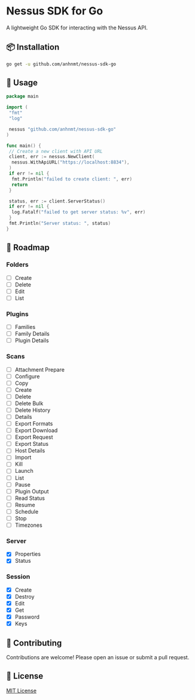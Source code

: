 # Nessus SDK for Go

A lightweight Go SDK for interacting with the Nessus API.

## 📦 Installation

```bash
go get -u github.com/anhnmt/nessus-sdk-go
```

## 🔧 Usage

```go
package main

import (
 "fmt"
 "log"

 nessus "github.com/anhnmt/nessus-sdk-go"
)

func main() {
 // Create a new client with API URL
 client, err := nessus.NewClient(
  nessus.WithApiURL("https://localhost:8834"),
 )
 if err != nil {
  fmt.Println("failed to create client: ", err)
  return
 }

 status, err := client.ServerStatus()
 if err != nil {
  log.Fatalf("failed to get server status: %v", err)
 }
 fmt.Println("Server status: ", status)
}
```

## 📌 Roadmap

### Folders

- [ ] Create
- [ ] Delete
- [ ] Edit
- [ ] List

### Plugins

- [ ] Families
- [ ] Family Details
- [ ] Plugin Details

### Scans

- [ ] Attachment Prepare
- [ ] Configure
- [ ] Copy
- [ ] Create
- [ ] Delete
- [ ] Delete Bulk
- [ ] Delete History
- [ ] Details
- [ ] Export Formats
- [ ] Export Download
- [ ] Export Request
- [ ] Export Status
- [ ] Host Details
- [ ] Import
- [ ] Kill
- [ ] Launch
- [ ] List
- [ ] Pause
- [ ] Plugin Output
- [ ] Read Status
- [ ] Resume
- [ ] Schedule
- [ ] Stop
- [ ] Timezones

### Server

- [x] Properties
- [x] Status

### Session

- [x] Create
- [x] Destroy
- [x] Edit
- [x] Get
- [x] Password
- [x] Keys

## 🤝 Contributing

Contributions are welcome! Please open an issue or submit a pull request.

## 📄 License

[MIT License](./LICENSE)
